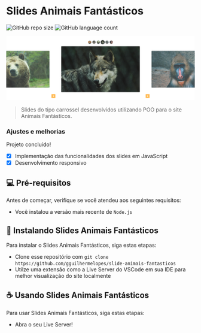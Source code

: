 # Slides Animais Fantásticos 

![GitHub repo size](https://img.shields.io/github/repo-size/gguilhermelopes/slide-animais-fantasticos?style=for-the-badge)
![GitHub language count](https://img.shields.io/github/languages/count/gguilhermelopes/slide-animais-fantasticos?style=for-the-badge)

<p align="center">
<img src="./slides-animais-fantasticos.png" alt="preview img">
</p>

> Slides do tipo carrossel desenvolvidos utilizando POO para o site Animais Fantásticos.

### Ajustes e melhorias

Projeto concluído!

- [x] Implementação das funcionalidades dos slides em JavaScript
- [x] Desenvolvimento responsivo

## 💻 Pré-requisitos

Antes de começar, verifique se você atendeu aos seguintes requisitos:

* Você instalou a versão mais recente de `Node.js`

## 🚀 Instalando Slides Animais Fantásticos 

Para instalar o Slides Animais Fantásticos, siga estas etapas:

* Clone esse repositório com `git clone https://github.com/gguilhermelopes/slide-animais-fantasticos`
* Utilze uma extensão como a Live Server do VSCode em sua IDE para melhor visualização do site localmente

## ☕ Usando Slides Animais Fantásticos 

Para usar Slides Animais Fantásticos, siga estas etapas:

* Abra o seu Live Server!
